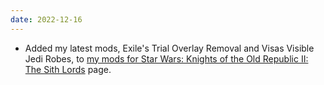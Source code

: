 ```yaml
---
date: 2022-12-16
---
```


* Added my latest mods, Exile's Trial Overlay Removal and Visas Visible Jedi Robes, to [my mods for Star Wars: Knights of the Old Republic II: The Sith Lords](/projects/mods/kotor2) page.